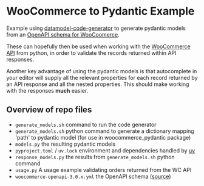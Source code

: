 # WooCommerce to Pydantic Example

Example using
[datamodel-code-generator](https://github.com/koxudaxi/datamodel-code-generator)
to generate pydantic models from an [OpenAPI schema for WooCoomerce](https://github.com/gerbrand/WooCommerce-OpenAPI-Client/blob/main/src/main/resources/woocommerce-openapi-3.0.x.yml).

These can hopefully then be used when working with the [WooCommerce
API](https://woocommerce.github.io/woocommerce-rest-api-docs/) from python, in
order to validate the records returned within API responses.

Another key advantage of using the pydantic models is that autocomplete in your editor will
supply all the relevant properties for each record returned by an API response
and all the nested properties. This should make working with the responses **much** easier.

## Overview of repo files

- `generate_models.sh` command to run the code generator
- `generate_models.sh` python command to generate a dictionary mapping 'path' to
  pydantic model (for use in woocommerce_pydantic package)
- `models.py` the resulting pydantic models
- `pyproject.toml` / `uv.lock` environment and dependencies handled by [uv](https://docs.astral.sh/uv/)
- `response_models.py` the results from `generate_models.sh` python command
- `usage.py` A usage example validating orders returned from the WC API
- `woocommerce-openapi-3.0.x.yml` the OpenAPI schema ([source](https://github.com/gerbrand/WooCommerce-OpenAPI-Client/blob/main/src/main/resources/woocommerce-openapi-3.0.x.yml))
